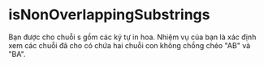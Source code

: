# isNonOverlappingSubstrings
Bạn được cho chuỗi s gồm các ký tự in hoa. Nhiệm vụ của bạn là xác định xem các chuỗi đã cho có chứa hai chuỗi con không chồng chéo "AB" và "BA".
